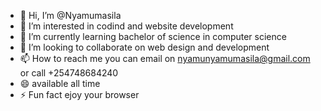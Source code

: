 - 👋 Hi, I’m @Nyamumasila
- 👀 I’m interested in codind and website development 
- 🌱 I’m currently learning bachelor of science in computer science 
- 💞️ I’m looking to collaborate on web design and development 
- 📫 How to reach me you can email on nyamunyamumasila@gmail.com or call +254748684240
- 😄 available all time 
- ⚡ Fun fact ejoy your browser


<!---
Nyamumasila/Nyamumasila is a ✨ special ✨ repository because its `README.md` (this file) appears on your GitHub profile.
You can click the Preview link to take a look at your changes.
--->
